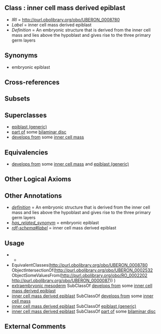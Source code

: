 
## Class : inner cell mass derived epiblast

 * *IRI* = http://purl.obolibrary.org/obo/UBERON_0008780
 * *Label* = inner cell mass derived epiblast
 * *Definition* = An embryonic structure that is derived from the inner cell mass and lies above the hypoblast and gives rise to the three primary germ layers

## Synonyms

 * embryonic epiblast

## Cross-references


## Subsets


## Superclasses

 * [epiblast (generic)](../../UBERON/32/UBERON_0002532.md)
 * [part of](../../BFO/50/BFO_0000050.md) some [bilaminar disc](../../UBERON/91/UBERON_0000091.md)
 * [develops from](../../RO/02/RO_0002202.md) some [inner cell mass](../../UBERON/87/UBERON_0000087.md)

## Equivalencies

 * [develops from](../../RO/02/RO_0002202.md) some [inner cell mass](../../UBERON/87/UBERON_0000087.md) and [epiblast (generic)](../../UBERON/32/UBERON_0002532.md)

## Other Logical Axioms


## Other Annotations

 * *[definition](../../IAO/15/IAO_0000115.md)* = An embryonic structure that is derived from the inner cell mass and lies above the hypoblast and gives rise to the three primary germ layers
 * *[has_related_synonym](../../ym/oboInOwl#hasRelatedSynonym.md)* = embryonic epiblast
 * *[rdf-schema#label](../../el/rdf-schema#label.md)* = inner cell mass derived epiblast

## Usage

 * -
 * EquivalentClasses(<http://purl.obolibrary.org/obo/UBERON_0008780> ObjectIntersectionOf(<http://purl.obolibrary.org/obo/UBERON_0002532> ObjectSomeValuesFrom(<http://purl.obolibrary.org/obo/RO_0002202> <http://purl.obolibrary.org/obo/UBERON_0000087>)) )
 * [extraembryonic mesoderm](../../UBERON/28/UBERON_0005728.md) SubClassOf [develops from](../../RO/02/RO_0002202.md) some [inner cell mass derived epiblast](../../UBERON/80/UBERON_0008780.md)
 * [inner cell mass derived epiblast](../../UBERON/80/UBERON_0008780.md) SubClassOf [develops from](../../RO/02/RO_0002202.md) some [inner cell mass](../../UBERON/87/UBERON_0000087.md)
 * [inner cell mass derived epiblast](../../UBERON/80/UBERON_0008780.md) SubClassOf [epiblast (generic)](../../UBERON/32/UBERON_0002532.md)
 * [inner cell mass derived epiblast](../../UBERON/80/UBERON_0008780.md) SubClassOf [part of](../../BFO/50/BFO_0000050.md) some [bilaminar disc](../../UBERON/91/UBERON_0000091.md)

## External Comments

